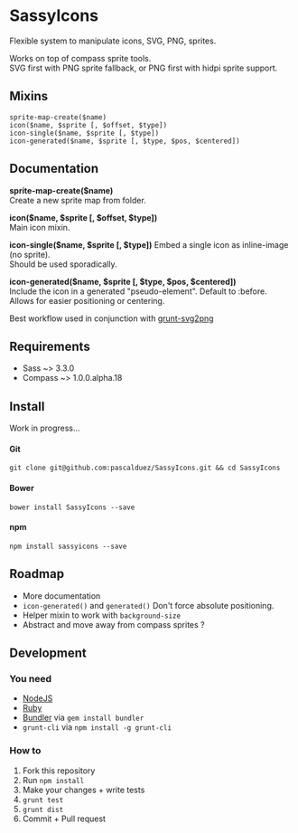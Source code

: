 # SassyIcons

Flexible system to manipulate icons, SVG, PNG, sprites.  

Works on top of compass sprite tools.  
SVG first with PNG sprite fallback, or PNG first with hidpi sprite support.   

## Mixins

`sprite-map-create($name)`  
`icon($name, $sprite [, $offset, $type])`  
`icon-single($name, $sprite [, $type])`  
`icon-generated($name, $sprite [, $type, $pos, $centered])`

## Documentation

**sprite-map-create($name)**  
Create a new sprite map from folder.  

**icon($name, $sprite [, $offset, $type])**  
Main icon mixin.  

**icon-single($name, $sprite [, $type])**
Embed a single icon as inline-image (no sprite).  
Should be used sporadically.  

**icon-generated($name, $sprite [, $type, $pos, $centered])**  
Include the icon in a generated "pseudo-element". Default to :before.  
Allows for easier positioning or centering.  

Best workflow used in conjunction with [grunt-svg2png](https://github.com/pascalduez/grunt-svg2png)

## Requirements

* Sass ~> 3.3.0
* Compass ~> 1.0.0.alpha.18

## Install

Work in progress...  

#### Git

```
git clone git@github.com:pascalduez/SassyIcons.git && cd SassyIcons
```

#### Bower

```
bower install SassyIcons --save
```

#### npm

```
npm install sassyicons --save
```

## Roadmap

* More documentation
* `icon-generated()` and `generated()` Don't force absolute positioning.
* Helper mixin to work with `background-size`
* Abstract and move away from compass sprites ?

## Development

### You need

  * [NodeJS](http://nodejs.org)
  * [Ruby](https://www.ruby-lang.org)
  * [Bundler](http://bundler.io) via `gem install bundler`
  * `grunt-cli` via `npm install -g grunt-cli`

### How to

  1. Fork this repository
  2. Run `npm install`
  4. Make your changes + write tests
  3. `grunt test`
  3. `grunt dist`
  5. Commit + Pull request
